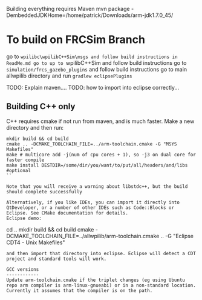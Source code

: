 Building everything requires Maven
mvn package -DembeddedJDKHome=/home/patrick/Downloads/arm-jdk1.7.0_45/


To build on FRCSim Branch
=========================
go to `wpilibc\wpilibC++Sim\msgs and follow build instructions in ReadMe.md
go to up to `wpilibC++Sim and follow build instructions
go to `simulation/frcs_gazebo_plugins` and follow build instructions
go to main allwpilib directory and run `gradlew eclipsePlugins`


TODO: Explain maven....
TODO: how to import into eclipse correctly...

Building C++ only
------------------

C++ requires cmake if not run from maven, and is much faster. 
Make a new directory and then run:
```
mkdir build && cd build
cmake .. -DCMAKE_TOOLCHAIN_FILE=../arm-toolchain.cmake -G "MSYS Makefiles"
make # multicore add -j(num of cpu cores + 1), so -j3 on dual core for faster compile
make install DESTDIR=/some/dir/you/want/to/put/all/headers/and/libs #optional
``

Note that you will receive a warning about libstdc++, but the build should complete successfully

Alternatively, if you like IDEs, you can import it directly into QtDeveloper, or a number of other IDEs such as Code::Blocks or Eclipse. See CMake documentation for details.
Eclipse demo:
```
cd ..
mkdir build && cd build
cmake -DCMAKE_TOOLCHAIN_FILE=../allwpilib/arm-toolchain.cmake .. -G "Eclipse CDT4 - Unix Makefiles"
```
and then import that directory into eclipse. Eclipse will detect a CDT project and standard tools will work.

GCC versions
------------
Update arm-toolchain.cmake if the triplet changes (eg using Ubuntu repo arm compiler is arm-linux-gnueabi) or in a non-standard location. Currently it assumes that the compiler is on the path.
